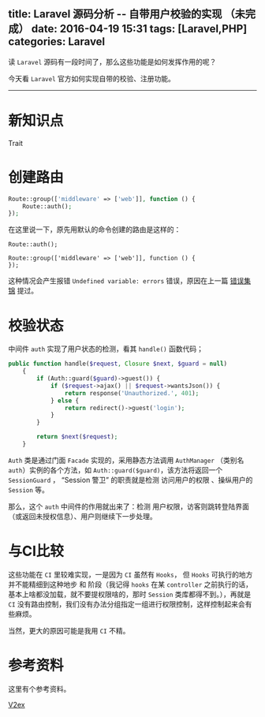title: Laravel 源码分析 -- 自带用户校验的实现 （未完成）
date: 2016-04-19 15:31
tags: [Laravel,PHP]
categories: Laravel
---

读  `Laravel` 源码有一段时间了，那么这些功能是如何发挥作用的呢？

今天看 `Laravel` 官方如何实现自带的校验、注册功能。

<!-- more -->

---

# 新知识点

Trait

# 创建路由

```php
Route::group(['middleware' => ['web']], function () {
	Route::auth();
});
```

在这里说一下，原先用默认的命令创建的路由是这样的：

```
Route::auth();

Route::group(['middleware' => ['web']], function () {
});
```

这种情况会产生报错 `Undefined variable: errors` 错误，原因在上一篇  [错误集锦](/2016/04/19/Laravel-normal-problems/)  提过。

# 校验状态

中间件 `auth` 实现了用户状态的检测，看其 `handle()` 函数代码；

```php
public function handle($request, Closure $next, $guard = null)
    {
        if (Auth::guard($guard)->guest()) {
            if ($request->ajax() || $request->wantsJson()) {
                return response('Unauthorized.', 401);
            } else {
                return redirect()->guest('login');
            }
        }

        return $next($request);
    }
```


`Auth` 类是通过门面 `Facade` 实现的，采用静态方法调用 `AuthManager` （类别名 `auth`）实例的各个方法，如 `Auth::guard($guard)`，该方法将返回一个 `SessionGuard` ， “Session 警卫”  的职责就是检测 访问用户的权限 、操纵用户的 `Session` 等。

那么，这个 `auth` 中间件的作用就出来了：检测 用户权限，访客则跳转登陆界面（或返回未授权信息）、用户则继续下一步处理。

# 与CI比较

这些功能在 `CI` 里较难实现，一是因为 `CI` 虽然有 `Hooks`， 但 `Hooks` 可执行的地方并不能精细到这种地步 和 阶段（我记得 `hooks` 在某 `controller` 之前执行的话，基本上啥都没加载，就不要提权限啥的，那时 `Session` 类库都得不到。），再就是 `CI` 没有路由控制，我们没有办法分组指定一组进行权限控制，这样控制起来会有些麻烦。  

当然，更大的原因可能是我用 `CI` 不精。 

# 参考资料

这里有个参考资料。

[V2ex](http://v2ex.com/t/272328#reply34)

